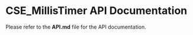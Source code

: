 
# CSE_MillisTimer API Documentation

Please refer to the **API.md** file for the API documentation.